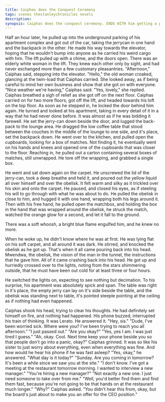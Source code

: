 ```yaml
---
title: Caiphas does the Conquest Ceremony
tags: scenes thestanleychronicles novels 
description: 
synopsis: Caiphas does the conquest ceremony. ENDS WITH him getting a phone call from Lerato, tipping him off about the CEO position being restored.
---
```


Half an hour later, he pulled up into the underground parking of his apartment complex and got out of the car, taking the jerrycan in one hand and the backpack in the other. He made his way towards the elevator, hoping that he wouldn't bump into anyone as he carried his weird cargo with him. 
The lift pulled up with a chime, and the doors open. There was an elderly white woman in the lift. They knew each other only by sight, and had never exchanged more than a few customary pleasantries.
"Afternoon," Caiphas said, stepping into the elevator.
"Hello," the old woman croaked, glancing at the twin-load that Caiphas carried. She looked away, as if being careful to mind her own business and show that she got on with everyone. 
"Nice weather we're having," Caiphas said.
"Yes, lovely," she replied. Caiphas breathed a sigh of relief as she got off on the next floor. Caiphas carried on for two more floors, got off the lift, and headed towards his loft on the top floor. As soon as he stepped in, he locked the door behind him again. He turned and looked at his apartment, taking in every detail of it in a way that he had never done before. It was almost as if he was bidding it farewell. He set the jerry-can down beside the door, and lugged the back-pack to the lounge area. He dragged the low coffee table that stood between the couches in the middle of the lounge to one side, and it's place, set the backpack down. He went over to the kitchen,  and pulled open the cupboards, looking for a box of matches. Not finding it, he eventually went on his hands and knees and opened one of the cupboards that was closer to the floor. Reaching in, he pulled out a carton containing several boxes of matches, still unwrapped. He tore off the wrapping, and grabbed a single box.

He went and sat down again on the carpet. He unscrewed the lid of the jerry-can, took a deep breathe and held it, and poured out the yellow liquid all over himself and over the obelisk. It felt warm and silky as it trickled over his skin and onto the carpet. He paused, and closed his eyes, as if steeling his will to go through with what he was about to do. He pulled the obelisk in close to him, and hugged it with one hand, wrapping both his legs around it. Then with his free hand, he pulled open the matchbox, and holding the box in the hand that was wrapped around the obelisk, he struck the match, watched the orange glow for a second, and let it fall to the ground.

There was a soft whoosh, a bright blue flame engulfed him, and he knew no more.

When he woke up, he didn't know where he was at first. He was lying flat on his soft carpet, and all around it was dark. He stirred, and knocked the obelisk as he got up. That's when it all came pouring back into his head. Mwendwa, the obelisk, the vision of the man in the tunnel, the instructions that he gave him. All of it came crashing back into his head. He got up and hurriedly crossed over to the lights, noting from the stars shimmering outside, that he must have been out cold for at least three or four hours.

He switched the lights on, expecting to see nothing but decimation. To his surprise, his apartment was absolutely spick and span. The table was right in it's place, the empty jerry can lay on it's side beside the table, and the obelisk was standing next to table, it's pointed steeple pointing at the ceiling as if nothing had even happened.

Caiphas shook his head, trying to clear his thoughts. He had definitely set himself on fire, and nothing had happened. His phone buzzed, interrupted his train of thinking. It was Lerato. He answered it.
"Hey, sis."
"Dude, I've been worried sick. Where were you? I've been trying to reach you all afternoon."
"I just passed out."
"Are you okay?"
"Yes, yes I am. I was just tired I guess."
"Ah, okay. Cool. Next time keep your phone beside you so that people don't go into a panic, okay?"
Caiphas grinned. It was so like his sister to just worry about everything, even when everything was fine. And how would he hear his phone if he was fast asleep?
"Yes, okay," he answered. "What day is it today?"
"Sunday. Are you coming in tomorrow? It's been a while since we saw you at the site."
"I don't know. I've got a meeting at the restaurant tomorrow morning. I wanted to interview a new manager."
"You're hiring a new manager?"
"Not exactly a new one. I just need someone to take over from me."
"Well, you'd better find them and find them fast, because you're not going to be that hands on at the restaurant much longer."
"Why?" Caiphas asked.
"You didn't hear this from, okay, but the board's just about to make you an offer for the CEO position."